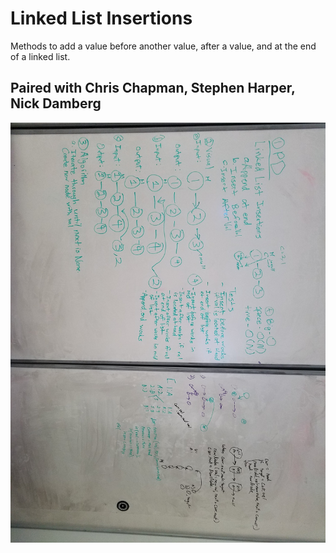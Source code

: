 # Linked List Insertions
Methods to add a value before another value, after a value, and at the end of a linked list.

## Paired with Chris Chapman, Stephen Harper, Nick Damberg

![Whiteboard image ](/assets/ll_insertion.jpg)

